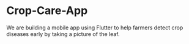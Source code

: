 # Crop-Care-App
We are building a mobile app using Flutter to help farmers detect crop diseases early by taking a picture of the leaf.
